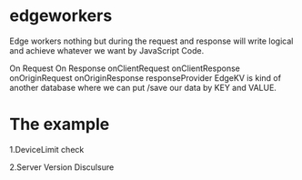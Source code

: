 # edgeworkers
Edge workers nothing but during the request and response will write logical and achieve whatever we want by JavaScript Code.

On Request		On Response
onClientRequest		onClientResponse
onOriginRequest		onOriginResponse
			responseProvider 
EdgeKV is kind of another database where we can put /save our data by KEY and VALUE.

# The example
1.DeviceLimit check

2.Server Version Disculsure

 
